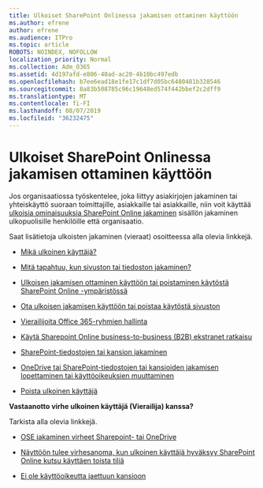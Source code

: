 ```yaml
---
title: Ulkoiset SharePoint Onlinessa jakamisen ottaminen käyttöön
ms.author: efrene
author: efrene
ms.audience: ITPro
ms.topic: article
ROBOTS: NOINDEX, NOFOLLOW
localization_priority: Normal
ms.collection: Adm_O365
ms.assetid: 4d197afd-e806-40ad-ac20-4b10bc497edb
ms.openlocfilehash: b7ee6ead18e1fe17c1df7d05bc6480481b328546
ms.sourcegitcommit: 8a83b508785c96c19648ed574f442bbef2c2dff9
ms.translationtype: MT
ms.contentlocale: fi-FI
ms.lasthandoff: 08/07/2019
ms.locfileid: "36232475"
---
```

# <a name="enable-external-sharing-in-sharepoint-online"></a>Ulkoiset SharePoint Onlinessa jakamisen ottaminen käyttöön

Jos organisaatiossa työskentelee, joka liittyy asiakirjojen jakaminen tai yhteiskäyttö suoraan toimittajille, asiakkaille tai asiakkaille, niin voit käyttää [ulkoisia ominaisuuksia SharePoint Online jakaminen](https://docs.microsoft.com/sharepoint/external-sharing-overview) sisällön jakaminen ulkopuolisille henkilöille että organisaatio.

Saat lisätietoja ulkoisten jakaminen (vieraat) osoitteessa alla olevia linkkejä.

- [Mikä ulkoinen käyttäjä?](https://docs.microsoft.com/sharepoint/external-sharing-overview#what-is-an-external-user)

- [Mitä tapahtuu, kun sivuston tai tiedoston jakaminen?](https://docs.microsoft.com/sharepoint/external-sharing-overview#what-happens-when-i-share-a-site-or-document)

- [Ulkoisen jakamisen ottaminen käyttöön tai poistaminen käytöstä SharePoint Online -ympäristössä](https://docs.microsoft.com/sharepoint/turn-external-sharing-on-or-off)

- [Ota ulkoisen jakamisen käyttöön tai poistaa käytöstä sivuston](https://docs.microsoft.com/sharepoint/change-external-sharing-site)

- [Vierailijoita Office 365-ryhmien hallinta](https://docs.microsoft.com/office365/admin/create-groups/manage-guest-access-in-groups?view=o365-worldwide)

- [Käytä Sharepoint Online business-to-business (B2B) ekstranet ratkaisu](https://docs.microsoft.com/sharepoint/create-b2b-extranet)

- [SharePoint-tiedostojen tai kansion jakaminen](https://support.office.com/article/share-sharepoint-files-or-folders-1fe37332-0f9a-4719-970e-d2578da4941c)

- [OneDrive tai SharePoint-tiedostojen tai kansioiden jakamisen lopettaminen tai käyttöoikeuksien muuttaminen](https://support.office.com/article/stop-sharing-onedrive-or-sharepoint-files-or-folders-or-change-permissions-0a36470f-d7fe-40a0-bd74-0ac6c1e13323?ui=en-US&amp;rs=en-US&amp;ad=US)

- [Poista ulkoinen käyttäjä](https://docs.microsoft.com/sharepoint/remove-users#delete-a-guest-from-the-microsoft-365-admin-center)

**Vastaanotto virhe ulkoinen käyttäjä (Vierailija) kanssa?**

Tarkista alla olevia linkkejä. 

- [OSE jakaminen virheet Sharepoint- tai OneDrive](https://docs.microsoft.com/sharepoint/sharepoint-onedrive-error-message)

- [Näyttöön tulee virhesanoma, kun ulkoinen käyttäjä hyväksyy SharePoint Online kutsu käyttäen toista tiliä](https://support.office.com/article/Error-message-when-an-external-user-accepts-a-SharePoint-Online-invitation-by-using-another-account-f0d34413-ea7c-42c7-a485-c4e5d421e5f0)

- [Ei ole käyttöoikeutta jaettuun kansioon](https://support.office.com/client/d678b57a-53ad-4414-9423-d8726a0c532f)
